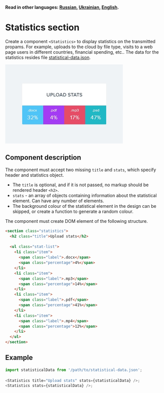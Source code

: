 **Read in other languages: [Russian](README.md), [Ukrainian](README.ua.md), [English](README.en.md).**

# Statistics section

Create a component `<Statistics>` to display statistics on the transmitted propams. For example, uploads to the cloud by file type, visits to a web page users in different countries, financial spending, etc.. The data for the statistics resides file [statistical-data.json](../../src/components/data/statistical-data.json).

![Statistics component preview](./preview.jpg)

## Component description

The component must accept two missing `title` and `stats`, which specify header and statistics object.

- The `title` is optional, and if it is not passed, no markup should be rendered header `<h2>`.
- `stats` - an array of objects containing information about the statistical element. Can have any number of elements.
- The background colour of the statistical element in the design can be skipped, or create a function to generate a random colour.

The component must create DOM element of the following structure.

```html
<section class="statistics">
  <h2 class="title">Upload stats</h2>

  <ul class="stat-list">
    <li class="item">
      <span class="label">.docx</span>
      <span class="percentage">4%</span>
    </li>
    <li class="item">
      <span class="label">.mp3</span>
      <span class="percentage">14%</span>
    </li>
    <li class="item">
      <span class="label">.pdf</span>
      <span class="percentage">41%</span>
    </li>
    <li class="item">
      <span class="label">.mp4</span>
      <span class="percentage">12%</span>
    </li>
  </ul>
</section>
```

## Example

```js
import statisticalData from '/path/to/statistical-data.json';

<Statistics title="Upload stats" stats={statisticalData} />;
<Statistics stats={statisticalData} />;
```
